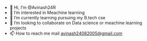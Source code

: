 - 👋 Hi, I’m @Avinash24R
- 👀 I’m interested in Meachine learning
- 🌱 I’m currently learning pursuing my B.tech cse
- 💞️ I’m looking to collaborate on Data science or meachine learning projects
- 📫 How to reach me mail avinash24082005@gmail.com



<!---
Avinash24R/Avinash24R is a ✨ special ✨ repository because its `README.md` (this file) appears on your GitHub profile.
You can click the Preview link to take a look at your changes.
--->
